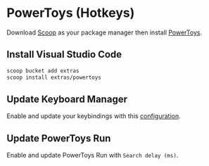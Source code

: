 # PowerToys (Hotkeys)
Download [Scoop](https://github.com/BosEriko/scoop) as your package manager then install [PowerToys](https://scoop.sh/#/apps?q=powertoys).

## Install Visual Studio Code
```sh
scoop bucket add extras
scoop install extras/powertoys
```

## Update Keyboard Manager
Enable and update your keybindings with this [configuration](keybindings.md).

## Update PowerToys Run
Enable and update PowerToys Run with `Search delay (ms)`.